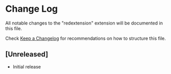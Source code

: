 # Change Log

All notable changes to the "redextension" extension will be documented in this file.

Check [Keep a Changelog](http://keepachangelog.com/) for recommendations on how to structure this file.

## [Unreleased]

- Initial release